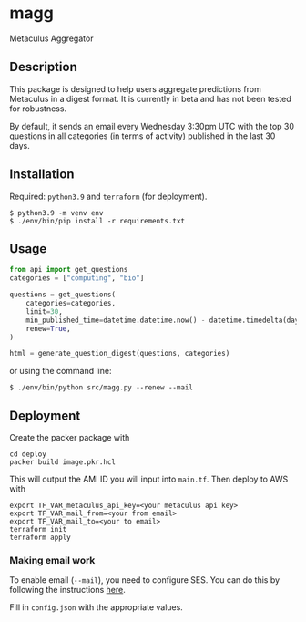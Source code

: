 # magg

Metaculus Aggregator

## Description

This package is designed to help users aggregate predictions from Metaculus in a digest format. 
It is currently in beta and has not been tested for robustness.

By default, it sends an email every Wednesday 3:30pm UTC with the top 30 questions in all categories (in terms of activity) published in the last 30 days.

## Installation

Required: `python3.9` and `terraform` (for deployment).

```
$ python3.9 -m venv env
$ ./env/bin/pip install -r requirements.txt
```

## Usage

```python
from api import get_questions
categories = ["computing", "bio"]

questions = get_questions(
    categories=categories,
    limit=30,
    min_published_time=datetime.datetime.now() - datetime.timedelta(days=60),
    renew=True,
)

html = generate_question_digest(questions, categories)
```

or using the command line:

```
$ ./env/bin/python src/magg.py --renew --mail
```

## Deployment

Create the packer package with

```
cd deploy
packer build image.pkr.hcl
```

This will output the AMI ID you will input into `main.tf`.
Then deploy to AWS with

```
export TF_VAR_metaculus_api_key=<your metaculus api key>
export TF_VAR_mail_from=<your from email>
export TF_VAR_mail_to=<your to email>
terraform init
terraform apply
```

### Making email work

To enable email (`--mail`), you need to configure SES. 
You can do this by following the instructions [here](https://docs.aws.amazon.com/ses/latest/dg/send-an-email-using-sdk-programmatically.html).

Fill in `config.json` with the appropriate values.